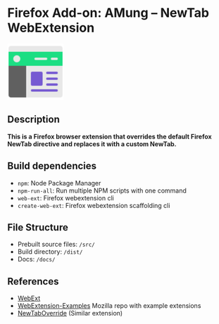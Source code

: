 # Firefox Add-on: AMung – NewTab WebExtension

<img src="uicon.svg" alt="" width="128" border="0" />

## Description

**This is a Firefox browser extension that overrides the default Firefox NewTab directive and replaces it with a custom NewTab.**

## Build dependencies

- `npm`: Node Package Manager
- `npm-run-all`: Run multiple NPM scripts with one command
- `web-ext`: Firefox webextension cli
- `create-web-ext`: Firefox webextension scaffolding cli

## File Structure

- Prebuilt source files: `/src/`
- Build directory: `/dist/`
- Docs: `/docs/`

## References

- [WebExt](https://extensionworkshop.com/documentation/develop/getting-started-with-web-ext/)
- [WebExtension-Examples](https://github.com/mdn/webextensions-examples) Mozilla repo with example extensions
- [NewTabOverride](https://github.com/cadeyrn/newtaboverride) (Similar extension)